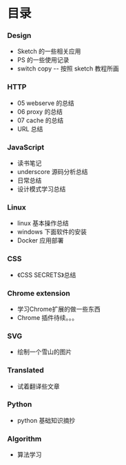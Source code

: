 # 目录

### Design

* Sketch 的一些相关应用
* PS 的一些使用记录
* switch copy -- 按照 sketch 教程所画


### HTTP

* 05 webserve 的总结
* 06 proxy 的总结
* 07 cache 的总结
* URL 总结

### JavaScript

* 读书笔记
* underscore 源码分析总结
* 日常总结
* 设计模式学习总结

### Linux

* linux 基本操作总结
* windows 下面软件的安装
* Docker 应用部署

### CSS

* 《CSS SECRETS》总结


### Chrome extension

* 学习Chrome扩展的做一些东西
* Chrome 插件待续。。。


### SVG 

* 绘制一个雪山的图片

### Translated 

* 试着翻译些文章

### Python

* python 基础知识摘抄

### Algorithm

* 算法学习






